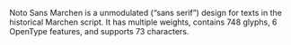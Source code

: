 Noto Sans Marchen is a unmodulated (“sans serif”) design for texts in the historical Marchen script. It has multiple weights, contains 748 glyphs, 6 OpenType features, and supports 73 characters.